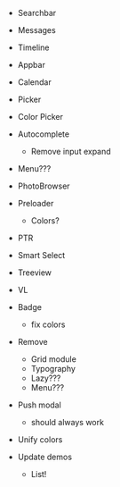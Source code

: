 - Searchbar
- Messages
- Timeline
- Appbar
- Calendar
- Picker
- Color Picker

- Autocomplete
  - Remove input expand
- Menu???
- PhotoBrowser
- Preloader
  - Colors?
- PTR
- Smart Select
- Treeview
- VL

- Badge
  - fix colors
- Remove
  - Grid module
  - Typography
  - Lazy???
  - Menu???
- Push modal
  - should always work
- Unify colors
- Update demos
  - List!
